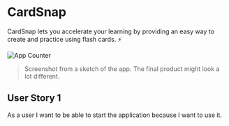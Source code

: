 # CardSnap

CardSnap lets you accelerate your learning by providing an easy way to create and practice using flash cards. ⚡️

![App Counter](https://i.imgur.com/taUqb0M.png)

> Screenshot from a sketch of the app. The final product might look a lot different.

## User Story 1

As a user I want to be able to start the application because I want to use it.
